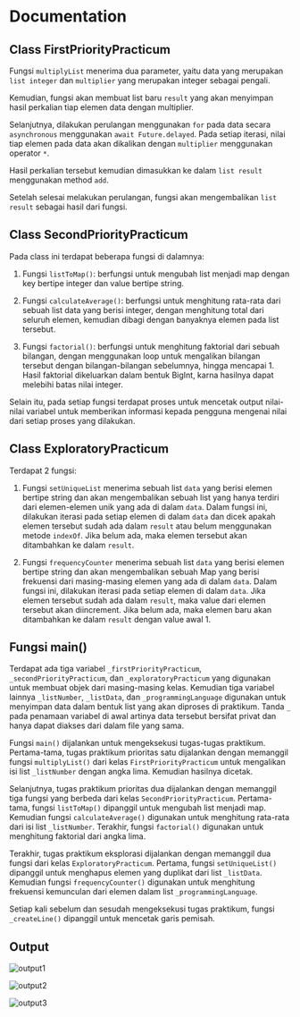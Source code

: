 # Documentation

## Class FirstPriorityPracticum

Fungsi ``multiplyList`` menerima dua parameter, yaitu data yang merupakan ``list integer`` dan ``multiplier`` yang merupakan integer sebagai pengali.

Kemudian, fungsi akan membuat list baru ``result`` yang akan menyimpan hasil perkalian tiap elemen data dengan multiplier.

Selanjutnya, dilakukan perulangan menggunakan ``for`` pada data secara ``asynchronous`` menggunakan ``await Future.delayed``. Pada setiap iterasi, nilai tiap elemen pada data akan dikalikan dengan `multiplier` menggunakan operator ``*``.

Hasil perkalian tersebut kemudian dimasukkan ke dalam ``list result`` menggunakan method ``add``.

Setelah selesai melakukan perulangan, fungsi akan mengembalikan ``list result`` sebagai hasil dari fungsi.

## Class SecondPriorityPracticum

Pada class ini terdapat beberapa fungsi di dalamnya:

1. Fungsi ``listToMap()``: berfungsi untuk mengubah list menjadi map dengan key bertipe integer dan value bertipe string. 

2. Fungsi ``calculateAverage()``: berfungsi untuk menghitung rata-rata dari sebuah list data yang berisi integer, dengan menghitung total dari seluruh elemen, kemudian dibagi dengan banyaknya elemen pada list tersebut.

3. Fungsi ``factorial()``: berfungsi untuk menghitung faktorial dari sebuah bilangan, dengan menggunakan loop untuk mengalikan bilangan tersebut dengan bilangan-bilangan sebelumnya, hingga mencapai 1. Hasil faktorial dikeluarkan dalam bentuk BigInt, karna hasilnya dapat melebihi batas nilai integer.

Selain itu, pada setiap fungsi terdapat proses untuk mencetak output nilai-nilai variabel untuk memberikan informasi kepada pengguna mengenai nilai dari setiap proses yang dilakukan.

## Class ExploratoryPracticum

Terdapat 2 fungsi:

1. Fungsi ``setUniqueList`` menerima sebuah list ``data`` yang berisi elemen bertipe string dan akan mengembalikan sebuah list yang hanya terdiri dari elemen-elemen unik yang ada di dalam ``data``. Dalam fungsi ini, dilakukan iterasi pada setiap elemen di dalam ``data`` dan dicek apakah elemen tersebut sudah ada dalam ``result`` atau belum menggunakan metode ``indexOf``. Jika belum ada, maka elemen tersebut akan ditambahkan ke dalam ``result``.

2. Fungsi ``frequencyCounter`` menerima sebuah list ``data`` yang berisi elemen bertipe string dan akan mengembalikan sebuah Map yang berisi frekuensi dari masing-masing elemen yang ada di dalam ``data``. Dalam fungsi ini, dilakukan iterasi pada setiap elemen di dalam ``data``. Jika elemen tersebut sudah ada dalam ``result``, maka value dari elemen tersebut akan diincrement. Jika belum ada, maka elemen baru akan ditambahkan ke dalam ``result`` dengan value awal 1.

## Fungsi main()

Terdapat ada tiga variabel ``_firstPriorityPracticum``, ``_secondPriorityPracticum``, dan ``_exploratoryPracticum`` yang digunakan untuk membuat objek dari masing-masing kelas. Kemudian tiga variabel lainnya ``_listNumber``, ``_listData``, dan ``_programmingLanguage`` digunakan untuk menyimpan data dalam bentuk list yang akan diproses di praktikum. Tanda ``_`` pada penamaan variabel di awal artinya data tersebut bersifat privat dan hanya dapat diakses dari dalam file yang sama.

Fungsi ``main()`` dijalankan untuk mengeksekusi tugas-tugas praktikum. Pertama-tama, tugas praktikum prioritas satu dijalankan dengan memanggil fungsi ``multiplyList()`` dari kelas ``FirstPriorityPracticum`` untuk mengalikan isi list ``_listNumber`` dengan angka lima. Kemudian hasilnya dicetak.

Selanjutnya, tugas praktikum prioritas dua dijalankan dengan memanggil tiga fungsi yang berbeda dari kelas ``SecondPriorityPracticum``. Pertama-tama, fungsi ``listToMap()`` dipanggil untuk mengubah list menjadi map. Kemudian fungsi ``calculateAverage()`` digunakan untuk menghitung rata-rata dari isi list ``_listNumber``. Terakhir, fungsi ``factorial()`` digunakan untuk menghitung faktorial dari angka lima.

Terakhir, tugas praktikum eksplorasi dijalankan dengan memanggil dua fungsi dari kelas ``ExploratoryPracticum``. Pertama, fungsi ``setUniqueList()`` dipanggil untuk menghapus elemen yang duplikat dari list ``_listData``. Kemudian fungsi ``frequencyCounter()`` digunakan untuk menghitung frekuensi kemunculan dari elemen dalam list ``_programmingLanguage``.

Setiap kali sebelum dan sesudah mengeksekusi tugas praktikum, fungsi ``_createLine()`` dipanggil untuk mencetak garis pemisah.

## Output

![output1](https://user-images.githubusercontent.com/74108522/222112019-0bcfdc12-089f-4c0b-9281-813457e19cf4.png)

![output2](https://user-images.githubusercontent.com/74108522/222112028-9e09166f-f373-478a-8dc7-8199c2dc6a66.png)

![output3](https://user-images.githubusercontent.com/74108522/222112031-a30fee06-0795-46c9-bd81-c20891bf8c3c.png)

